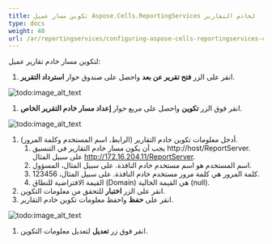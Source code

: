 ```yaml
---
title: تكوين مسار عميل Aspose.Cells.ReportingServices لخادم التقارير
type: docs
weight: 40
url: /ar/reportingservices/configuring-aspose-cells-reportingservices-client-report-server-url/
---
```


لتكوين مسار خادم تقارير عميل:

1. انقر على الزر **فتح تقرير عن بعد** واحصل على صندوق حوار **استرداد التقرير**. 

![todo:image_alt_text](configuring-aspose-cells-reportingservices-client-report-server-url_1.png)

1. انقر فوق الزر **تكوين** واحصل على مربع حوار **إعداد مسار خادم التقرير الخاص**. 

![todo:image_alt_text](configuring-aspose-cells-reportingservices-client-report-server-url_2.png)

1. أدخل معلومات تكوين خادم التقارير (الرابط، اسم المستخدم وكلمة المرور).
   1. يجب أن يكون مسار خادم التقارير في التنسيق http://host/ReportServer. على سبيل المثال http://172.16.204.11/ReportServer.
   1. اسم المستخدم هو اسم مستخدم خادم النافذة. على سبيل المثال، المسؤول.
   1. كلمة المرور هي كلمة مرور مستخدم خادم النافذة. على سبيل المثال، 123456.
   1. القيمة الافتراضية للنطاق (Domain) هي القيمة الخالية (null).
1. انقر على الزر **اختبار** للتحقق من معلومات التكوين.
1. انقر على **حفظ** واحفظ معلومات تكوين خادم التقارير.

![todo:image_alt_text](configuring-aspose-cells-reportingservices-client-report-server-url_3.png)




1. انقر فوق زر **تعديل** لتعديل معلومات التكوين.
